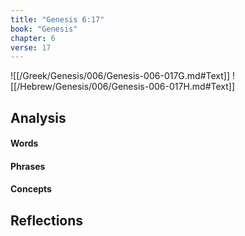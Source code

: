 ```yaml
---
title: "Genesis 6:17"
book: "Genesis"
chapter: 6
verse: 17
---
```

![[/Greek/Genesis/006/Genesis-006-017G.md#Text]]
![[/Hebrew/Genesis/006/Genesis-006-017H.md#Text]]

## Analysis

#### Words

#### Phrases

#### Concepts

## Reflections
